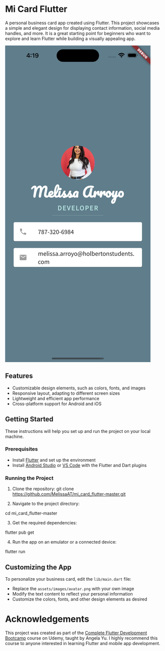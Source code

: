 # Mi Card Flutter

A personal business card app created using Flutter. This project showcases a simple and elegant design for displaying contact information, social media handles, and more. It is a great starting point for beginners who want to explore and learn Flutter while building a visually appealing app.

![Mi Card Screenshot](./images/screenshot.png)

## Features

- Customizable design elements, such as colors, fonts, and images
- Responsive layout, adapting to different screen sizes
- Lightweight and efficient app performance
- Cross-platform support for Android and iOS

## Getting Started

These instructions will help you set up and run the project on your local machine.

### Prerequisites

- Install [Flutter](https://flutter.dev/docs/get-started/install) and set up the environment
- Install [Android Studio](https://developer.android.com/studio) or [VS Code](https://code.visualstudio.com/) with the Flutter and Dart plugins

### Running the Project

1. Clone the repository:
git clone https://github.com/MelissaAT/mi_card_flutter-master.git


2. Navigate to the project directory:

cd mi_card_flutter-master


3. Get the required dependencies:

flutter pub get


4. Run the app on an emulator or a connected device:

flutter run



## Customizing the App

To personalize your business card, edit the `lib/main.dart` file:

- Replace the `assets/images/avatar.png` with your own image
- Modify the text content to reflect your personal information
- Customize the colors, fonts, and other design elements as desired


# Acknowledgements

This project was created as part of the [Complete Flutter Development Bootcamp](https://www.udemy.com/course/flutter-bootcamp-with-dart/) course on Udemy, taught by Angela Yu. I highly recommend this course to anyone interested in learning Flutter and mobile app development.
